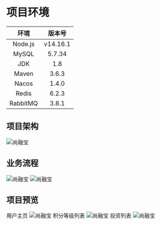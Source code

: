 # 项目环境

|   环境   |  版本号  |
| :------: | :------: |
| Node.js  | v14.16.1 |
|  MySQL   |  5.7.34  |
|   JDK    |   1.8    |
|  Maven   |  3.6.3   |
|  Nacos   |  1.4.0   |
|  Redis   |  6.2.3   |
| RabbitMQ |  3.8.1   |

## 项目架构
![尚融宝](https://gitee.com/xyf03/srb/raw/master/srb/image/srb_6.png "项目架构")


## 业务流程
![尚融宝](https://gitee.com/xyf03/srb/raw/master/srb/image/srb_7.png "业务流程")
![尚融宝](https://gitee.com/xyf03/srb/raw/master/srb/image/srb_8.png "业务流程")


## 项目预览
用户主页
![尚融宝](https://gitee.com/xyf03/srb/raw/master/srb/image/srb_3.png "用户主页") 
积分等级列表
![尚融宝](https://gitee.com/xyf03/srb/raw/master/srb/image/srb_2.png "积分等级列表") 
投资列表
![尚融宝](https://gitee.com/xyf03/srb/raw/master/srb/image/srb_4.png "投资列表") 
